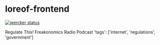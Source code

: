 loreof-frontend
===============

[![wercker status](https://app.wercker.com/status/7b0e994de295c869a2688f7057e63ec0/m "wercker status")](https://app.wercker.com/project/bykey/7b0e994de295c869a2688f7057e63ec0)




Regulate This!
Freakonomics Radio
Podcast
'tags': ['internet', 'regulations', 'government']


